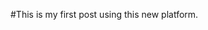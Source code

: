 <!--
.. title: My First Post
.. slug: my-first-post
.. date: 2019-03-13 05:05:00 UTC
.. tags: netlify
.. category: 
.. link: 
.. description: 
.. type: text
-->
#This is my first post using this new platform.
